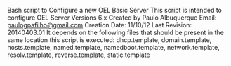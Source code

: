 Bash script to Configure a new OEL Basic Server
This script is intended to configure OEL Server Versions 6.x
Created by Paulo Albuquerque
Email: paulogpafilho@gmail.com
Creation Date: 11/10/12
Last Revision: 20140403.01
It depends on the following files that should be present in
the same location this script is executed:
dhcp.template, domain.template, hosts.template, 
named.template, namedboot.template, network.template, 
resolv.template, reverse.template, static.template